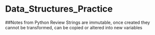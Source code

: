 # Data_Structures_Practice

##Notes from Python Review
Strings are immutable, once created they cannot be transformed, can be copied or altered into new variables
